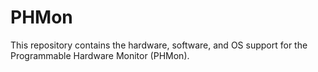 # PHMon
This repository contains the hardware, software, and OS support for the Programmable Hardware Monitor (PHMon).
